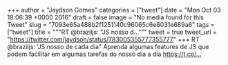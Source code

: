 
+++
author = "Jaydson Gomes"
categories = ["tweet"]
date = "Mon Oct 03 18:06:39 +0000 2016"
draft = false
image = "No media found for this Tweet"
slug = "7093e65a488b2f1251140c96065c6e6031e689a6"
tags = ["tweet"]
title = """RT @braziljs: "JS nosso d..."""
tweet = true
tweet_url = "https://twitter.com/jaydson/status/783005355777355777"
+++
RT @braziljs: 'JS nosso de cada dia" Aprenda algumas features de JS que podem facilitar em algumas tarefas do nosso dia a dia https://t.co/…
